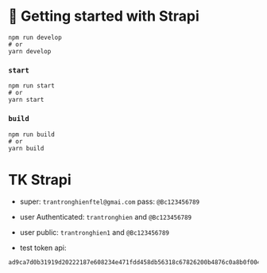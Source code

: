# 🚀 Getting started with Strapi
```
npm run develop
# or
yarn develop
```

### `start`
```
npm run start
# or
yarn start
```

### `build`
```
npm run build
# or
yarn build
```

# TK Strapi
+ super: `trantronghienftel@gmai.com` pass: `@Bc123456789`
+ user Authenticated: `trantronghien` and `@Bc123456789`
+ user public: `trantronghien1` and `@Bc123456789`

+ test token api: 
```
ad9ca7d0b31919d20222187e608234e471fdd458db56318c67826200b4876c0a8b0f00494f77cf18c7200ce0aa986f864fb95e2bb419ceb2d531607193c307466b5a0d048d64d87e2bf94fb2026bb0118df45275c4c5af54efbe066a6890364a526d1d67f5abf9aa8ee264253a399901ba67078908b25900daf303e978c9ad4e
```